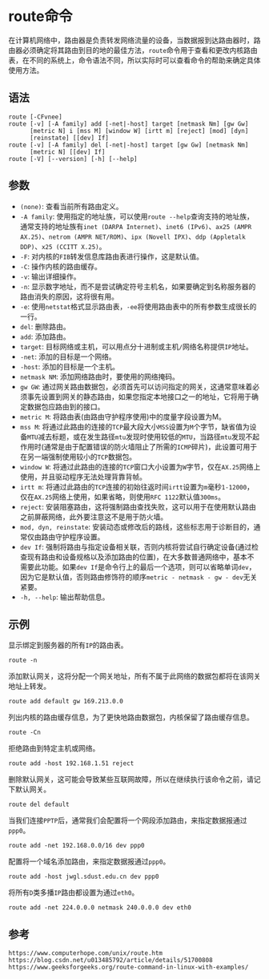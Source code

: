 # route命令
在计算机网络中，路由器是负责转发网络流量的设备，当数据报到达路由器时，路由器必须确定将其路由到目的地的最佳方法，`route`命令用于查看和更改内核路由表，在不同的系统上，命令语法不同，所以实际时可以查看命令的帮助来确定具体使用方法。

## 语法

```shell
route [-CFvnee]
route [-v] [-A family] add [-net|-host] target [netmask Nm] [gw Gw] 
      [metric N] i [mss M] [window W] [irtt m] [reject] [mod] [dyn] 
      [reinstate] [[dev] If]
route [-v] [-A family] del [-net|-host] target [gw Gw] [netmask Nm] 
      [metric N] [[dev] If]
route [-V] [--version] [-h] [--help]
```

## 参数
* `(none)`: 查看当前所有路由定义。
* `-A family`: 使用指定的地址族，可以使用`route --help`查询支持的地址族，通常支持的地址族有`inet (DARPA Internet)`、`inet6 (IPv6)`、`ax25 (AMPR AX.25)`、`netrom (AMPR NET/ROM)`、`ipx (Novell IPX)`、`ddp (Appletalk DDP)`、`x25 (CCITT X.25)`。
* `-F`: 对内核的`FIB`转发信息库路由表进行操作，这是默认值。
* `-C`: 操作内核的路由缓存。
* `-v`: 输出详细操作。
* `-n`: 显示数字地址，而不是尝试确定符号主机名，如果要确定到名称服务器的路由消失的原因，这将很有用。
* `-e`: 使用`netstat`格式显示路由表，`-ee`将使用路由表中的所有参数生成很长的一行。
* `del`: 删除路由。
* `add`: 添加路由。
* `target`: 目标网络或主机，可以用点分十进制或主机`/`网络名称提供`IP`地址。
* `-net`: 添加的目标是一个网络。
* `-host`: 添加的目标是一个主机。
* `netmask NM`: 添加网络路由时，要使用的网络掩码。
* `gw GW`: 通过网关路由数据包，必须首先可以访问指定的网关，这通常意味着必须事先设置到网关的静态路由，如果您指定本地接口之一的地址，它将用于确定数据包应路由到的接口。
* `metric M`: 将路由表(由路由守护程序使用)中的度量字段设置为M。
* `mss M`: 将通过此路由的连接的`TCP`最大段大小`MSS`设置为`M`个字节，缺省值为设备`MTU`减去标题，或在发生路径`mtu`发现时使用较低的`MTU`，当路径`mtu`发现不起作用时(通常是由于配置错误的防火墙阻止了所需的`ICMP`碎片)，此设置可用于在另一端强制使用较小的`TCP`数据包。
* `window W`: 将通过此路由的连接的`TCP`窗口大小设置为`W`字节，仅在`AX.25`网络上使用，并且驱动程序无法处理背靠背帧。
* `irtt m`: 将通过此路由的`TCP`连接的初始往返时间`irtt`设置为`m`毫秒`1-12000`，仅在`AX.25`网络上使用，如果省略，则使用`RFC 1122`默认值`300ms`。
* `reject`: 安装阻塞路由，这将强制路由查找失败，这可以用于在使用默认路由之前屏蔽网络，此外要注意这不是用于防火墙。
* `mod, dyn, reinstate`: 安装动态或修改后的路线，这些标志用于诊断目的，通常仅由路由守护程序设置。
* `dev If`: 强制将路由与指定设备相关联，否则内核将尝试自行确定设备(通过检查现有路由和设备规格以及添加路由的位置)，在大多数普通网络中，基本不需要此功能。如果`dev If`是命令行上的最后一个选项，则可以省略单词`dev`，因为它是默认值，否则路由修饰符的顺序`metric - netmask - gw - dev`无关紧要。
* `-h, --help`: 输出帮助信息。

## 示例
显示绑定到服务器的所有`IP`的路由表。

```shell
route -n
```

添加默认网关，这将分配一个网关地址，所有不属于此网络的数据包都将在该网关地址上转发。

```shell
route add default gw 169.213.0.0
```

列出内核的路由缓存信息，为了更快地路由数据包，内核保留了路由缓存信息。

```shell
route -Cn
```

拒绝路由到特定主机或网络。

```shell
route add -host 192.168.1.51 reject
```

删除默认网关，这可能会导致某些互联网故障，所以在继续执行该命令之前，请记下默认网关。

```shell
route del default
```

当我们连接`PPTP`后，通常我们会配置将一个网段添加路由，来指定数据报通过`ppp0`。

```shell
route add -net 192.168.0.0/16 dev ppp0
```

配置将一个域名添加路由，来指定数据报通过`ppp0`。

```shell
route add -host jwgl.sdust.edu.cn dev ppp0
```

将所有`D`类多播`IP`路由都设置为通过`eth0`。

```shell
route add -net 224.0.0.0 netmask 240.0.0.0 dev eth0
```






## 参考

```
https://www.computerhope.com/unix/route.htm
https://blog.csdn.net/u013485792/article/details/51700808
https://www.geeksforgeeks.org/route-command-in-linux-with-examples/
```